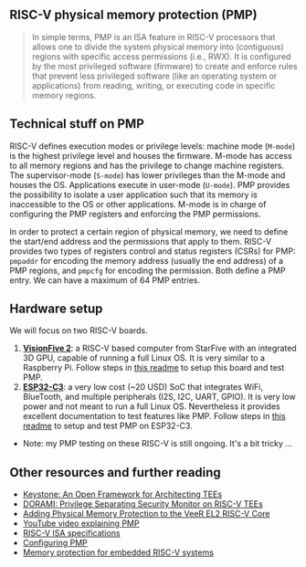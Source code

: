 ## RISC-V physical memory protection (PMP)
> In simple terms, PMP is an ISA feature in RISC-V processors that allows one to divide the system physical memory into (contiguous) regions with specific access permissions (i.e., RWX). It is configured by the most privileged software (firmware) to create and enforce rules that prevent less privileged software (like an operating system or applications) from reading, writing, or executing code in specific memory regions. 


## Technical stuff on PMP
RISC-V defines execution modes or privilege levels: machine mode (`M-mode`) is the highest privilege level and houses the firmware. M-mode has access to all memory regions and has the privilege to change machine registers. The supervisor-mode (`S-mode`) has lower privileges than the M-mode and houses the OS. Applications execute in user-mode (`U-mode`). PMP provides the possibility to isolate a user application such that its memory is inaccessible to the OS or other applications. M-mode is in charge of configuring the PMP registers and enforcing the PMP permissions.

In order to protect a certain region of physical memory, we need to define the start/end address and the permissions that apply to them. RISC-V provides two types of registers control and status registers (CSRs) for PMP: `pmpaddr` for encoding the memory address (usually the end address) of a PMP regions, and `pmpcfg` for encoding the permission. Both define a PMP entry. We can have a maximum of 64 PMP entries.



## Hardware setup
We will focus on two RISC-V boards.
1. **[VisionFive 2](https://doc-en.rvspace.org/VisionFive2/PDF/VisionFive2_QSG.pdf)**: a RISC-V based computer from StarFive with an integrated 3D GPU, capable of running a full Linux OS. It is very similar to a Raspberry Pi. Follow steps in [this readme](./visionfive2.md) to setup this board and test PMP.
2. **[ESP32-C3](https://docs.espressif.com/projects/esp-idf/en/latest/esp32c3/get-started/index.html)**: a very low cost (~20 USD) SoC that integrates WiFi, BlueTooth, and multiple peripherals (I2S, I2C, UART, GPIO). It is very low power and not meant to run a full Linux OS. Nevertheless it provides excellent documentation to test features like PMP. Follow steps in [this readme](./esp32-c3.md) to setup and test PMP on ESP32-C3.

- Note: my PMP testing on these RISC-V is still ongoing. It's a bit tricky ...



## Other resources and further reading

- [Keystone: An Open Framework for Architecting TEEs](https://arxiv.org/pdf/1907.10119)
- [DORAMI: Privilege Separating Security Monitor on RISC-V TEEs](https://www.usenix.org/system/files/usenixsecurity25-kuhne.pdf)
- [Adding Physical Memory Protection to the VeeR EL2 RISC-V Core](https://riscv.org/blog/2024/03/adding-physical-memory-protection-to-the-veer-el2-risc-v-core-2/)
- [YouTube video explaining PMP](https://www.youtube.com/watch?v=86kIwpPDsOU)
- [RISC-V ISA specifications](https://riscv.org/specifications/ratified/)
- [Configuring PMP](https://www.youtube.com/watch?v=cWlEKpCtjes)
- [Memory protection for embedded RISC-V systems](https://ntnuopen.ntnu.no/ntnu-xmlui/bitstream/handle/11250/3012737/no.ntnu:inspera:112046434:20987266.pdf?sequence=1)